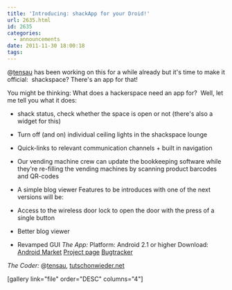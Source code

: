 ```yaml
---
title: 'Introducing: shackApp for your Droid!'
url: 2635.html
id: 2635
categories:
  - announcements
date: 2011-11-30 18:00:18
tags:
---
```


@[tensau](https://twitter.com/tensau) has been working on this for a while already but it's time to make it official:  shackspace? There's an app for that!

You might be thinking: What does a hackerspace need an app for?  Well, let me tell you what it does:

*   shack status, check whether the space is open or not (there's also a widget for this)
*   Turn off (and on) individual ceiling lights in the shackspace lounge
*   Quick-links to relevant communication channels + built in navigation
*   Our vending machine crew can update the bookkeeping software while they're re-filling the vending machines by scanning product barcodes and QR-codes
*   A simple blog viewer
Features to be introduces with one of the next versions will be:

*   Access to the wireless door lock to open the door with the press of a single button
*   Better blog viewer
*   Revamped GUI
_The App:_
Platform: Android 2.1 or higher
Download: [Android Market](https://market.android.com/details?id=com.shack.app)
[Project page](https://blog.shackspace.de/wiki/doku.php?id=project:shackapp)
[Bugtracker](http://code.tutschonwieder.net/redmine/projects/shackapp)

_The Coder:_
@[tensau](https://twitter.com/tensau), [tutschonwieder.net](http://tutschonwieder.net)

[](http://tutschonwieder.net)[gallery link="file" order="DESC" columns="4"]